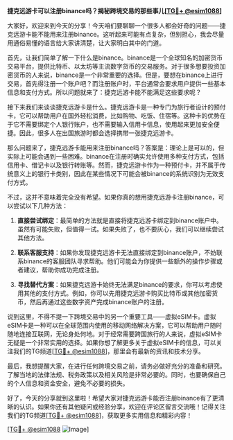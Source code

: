 **捷克远游卡可以注册binance吗？揭秘跨境交易的那些事儿[[TG💪+ @esim1088](https://t.me/s/esim1088)]**

大家好，欢迎来到今天的分享！今天咱们要聊聊一个很多人都会好奇的问题——捷克远游卡能不能用来注册binance。这听起来可能有点复杂，但别担心，我会尽量用通俗易懂的语言给大家讲清楚，让大家明白其中的门道。

首先，让我们简单了解一下什么是binance。binance是一个全球知名的加密货币交易平台，提供比特币、以太坊等主流数字货币的交易服务。对于很多想要投资加密货币的人来说，binance是一个非常重要的选择。但是，要想在binance上进行交易，首先得注册一个账户吧？而注册账户时，平台通常会要求用户提供一些基本信息和支付方式。所以问题就来了：捷克远游卡能不能满足这些要求呢？

接下来我们来谈谈捷克远游卡是什么。捷克远游卡是一种专门为旅行者设计的预付卡，它可以帮助用户在国外轻松消费，比如购物、吃饭、住宿等。这种卡的优势在于它不需要绑定个人银行账户，也不需要输入信用卡信息，使用起来更加安全便捷。因此，很多人在出国旅游时都会选择携带一张捷克远游卡。

那么问题来了，捷克远游卡能用来注册binance吗？答案是：理论上是可以的，但实际上可能会遇到一些困难。binance在注册时确实允许使用多种支付方式，包括信用卡、借记卡以及银行转账等。然而，捷克远游卡作为一种预付卡，并不属于传统意义上的银行卡类别，因此在某些情况下可能会被binance的系统识别为无效支付方式。

不过，这并不意味着完全没有希望。如果你真的想用捷克远游卡注册binance，可以尝试以下几种方法：

1. **直接尝试绑定**：最简单的方法就是直接将捷克远游卡绑定到binance账户中。虽然有可能失败，但值得一试。如果失败了，也不要灰心，我们可以继续尝试其他方法。

2. **联系客服支持**：如果你发现捷克远游卡无法直接绑定到binance账户，不妨联系binance的客服团队寻求帮助。他们可能会为你提供一些额外的操作步骤或者建议，帮助你成功完成注册。

3. **寻找替代方案**：如果捷克远游卡始终无法满足binance的要求，你可以考虑使用其他的支付方式。例如，你可以先用捷克远游卡购买比特币或其他加密货币，然后再通过这些数字资产完成binance账户的注册。

说到这里，不得不提一下跨境交易中的另一个重要工具——虚拟eSIM卡。虚拟eSIM卡是一种可以在全球范围内使用的移动网络解决方案，它可以帮助用户随时随地连接互联网，无论身处何地。对于经常需要跨国旅行的人来说，虚拟eSIM卡无疑是一个非常实用的选择。如果你想了解更多关于虚拟eSIM卡的信息，可以关注我们的TG频道[[TG💪+ @esim1088](https://t.me/s/esim1088)]，那里会有最新的资讯和技术分享。

最后，我想提醒大家，在进行任何跨境交易之前，请务必做好充分的准备和研究。了解当地的法律法规、税务政策以及相关风险是非常必要的。同时，也要确保自己的个人信息和资金安全，避免不必要的损失。

好了，今天的分享就到这里啦！希望大家对捷克远游卡能否注册binance有了更清晰的认识。如果你还有其他疑问或经验分享，欢迎在评论区留言交流哦！记得关注我们的TG频道[[TG💪+ @esim1088](https://t.me/s/esim1088)]，获取更多实用信息和精彩内容！

[[TG💪+ @esim1088](https://t.me/s/esim1088) ![Image](https://i.postimg.cc/4NQfJmqS/Snipaste-2025-05-13-00-14-12.png)]